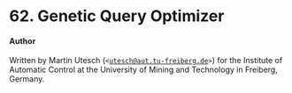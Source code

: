 # 62. Genetic Query Optimizer

#### Author

Written by Martin Utesch (`<`[`utesch@aut.tu-freiberg.de`](mailto:utesch@aut.tu-freiberg.de)`>`) for the Institute of Automatic Control at the University of Mining and Technology in Freiberg, Germany.
